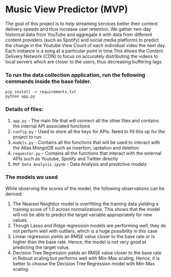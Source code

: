 # Music View Predictor (MVP)

The goal of this project is to help streaming services better their content delivery speeds and thus increase user retention. We gather two-day historical data from YouTube and aggregate it with data from different content providers (such as Spotify) and social media platforms to predict the ​change in the Youtube View Count of each individual video the next day​. ​Each instance is a song at a particular point in time. ​This allows the Content Delivery Network (CDN) to focus on accurately distributing the videos to local servers which are closer to the users, thus decreasing buffering lags.

### To run the data collection application, run the following commands inside the base folder.
```
pip install -r requirements.txt
python app.py
```

### Details of files:
1. ```app.py``` - The main file that will connect all the other files and contains the internal API associated functions
2. ```config.py``` - Used to store all the keys for APIs. Need to fill this up for the project to run
3. ```models.py``` - Contains all the functions that will be used to interact with the Atlas MongoDB such as insertion, updation and deletion
4. ```requester.py``` - Contains all the functions that interact with the external APIs such as Youtube, Spotify and Twitter directly
5. ```MVP Data Analysis.ipynb``` - Data Analysis and predictive models 

### The models we used
While observing the scores of the model, the following observations can be derived:
1. The Nearest Neighbor model is overfitting the training data yielding a training score of 1.0 across normalizations. This shows that the model will not be able to predict the target
variable appropriately for new values.
2. Though Lasso and Ridge regression models are performing well, they do not perform
well with outliers, which is a huge possibility in this case
3. Linear regression yields an RMSE value closer to the base rate or is higher than the base
rate. Hence, the model is not very good at predicting the target value.
4. Decision Tree Regression yields an RMSE value closer to the base rate in Robust scaling
but performs well with Min-Max scaling.
Hence, it is better to choose the Decision Tree Regression model with Min-Max scaling.
